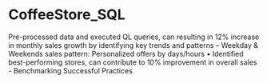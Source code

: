 # CoffeeStore_SQL
Pre-processed data and executed QL queries, can resulting in 12% increase in monthly sales growth by identifying key trends and  patterns – Weekday &amp; Weekends sales pattern: Personalized offers by days/hours • Identified best-performing stores, can contribute to 10% improvement in overall sales - Benchmarking Successful Practices
